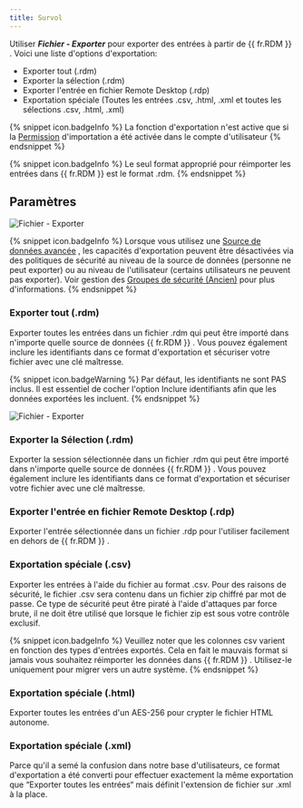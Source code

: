 ```yaml
---
title: Survol
---
```

Utiliser ***Fichier - Exporter*** pour exporter des entrées à partir de {{ fr.RDM }} . Voici une liste d'options d'exportation:  

* Exporter tout (.rdm) 
* Exporter la sélection (.rdm) 
* Exporter l'entrée en fichier Remote Desktop (.rdp) 
* Exportation spéciale (Toutes les entrées .csv, .html, .xml et toutes les sélections .csv, .html, .xml) 

{% snippet icon.badgeInfo %}
La fonction d'exportation n'est active que si la [Permission](/fr/rdm/mac/commands/administration/user-management/permissions/) d'importation a été activée dans le compte d'utilisateur 
{% endsnippet %}
 
{% snippet icon.badgeInfo %}
Le seul format approprié pour réimporter les entrées dans {{ fr.RDM }} est le format .rdm. 
{% endsnippet %}
 
## Paramètres 

![Fichier - Exporter](/img/fr/rdm/mac/clip4028.png) 

{% snippet icon.badgeInfo %}
Lorsque vous utilisez une [Source de données avancée](/fr/rdm/mac/data-sources/data-sources-types/advanced-data-sources/) , les capacités d'exportation peuvent être désactivées via des politiques de sécurité au niveau de la source de données (personne ne peut exporter) ou au niveau de l'utilisateur (certains utilisateurs ne peuvent pas exporter). Voir gestion des [Groupes de sécurité (Ancien)](/fr/rdm/mac/commands/administration/security-group-management/) pour plus d'informations. 
{% endsnippet %}
 
### Exporter tout (.rdm) 

Exporter toutes les entrées dans un fichier .rdm qui peut être importé dans n'importe quelle source de données {{ fr.RDM }} . Vous pouvez également inclure les identifiants dans ce format d'exportation et sécuriser votre fichier avec une clé maîtresse. 

{% snippet icon.badgeWarning %} 
Par défaut, les identifiants ne sont PAS inclus. Il est essentiel de cocher l'option Inclure identifiants afin que les données exportées les incluent. 
{% endsnippet %}
 
![Fichier - Exporter](/img/fr/rdm/mac/clip4028.png) 

### Exporter la Sélection (.rdm) 

Exporter la session sélectionnée dans un fichier .rdm qui peut être importé dans n'importe quelle source de données {{ fr.RDM }} . Vous pouvez également inclure les identifiants dans ce format d'exportation et sécuriser votre fichier avec une clé maîtresse. 

### Exporter l'entrée en fichier Remote Desktop (.rdp) 

Exporter l'entrée sélectionnée dans un fichier .rdp pour l'utiliser facilement en dehors de {{ fr.RDM }} . 

### Exportation spéciale (.csv) 

Exporter les entrées à l'aide du fichier au format .csv. Pour des raisons de sécurité, le fichier .csv sera contenu dans un fichier zip chiffré par mot de passe. Ce type de sécurité peut être piraté à l'aide d'attaques par force brute, il ne doit être utilisé que lorsque le fichier zip est sous votre contrôle exclusif. 

{% snippet icon.badgeInfo %}
Veuillez noter que les colonnes csv varient en fonction des types d'entrées exportés. Cela en fait le mauvais format si jamais vous souhaitez réimporter les données dans {{ fr.RDM }} . Utilisez-le uniquement pour migrer vers un autre système. 
{% endsnippet %}
 
### Exportation spéciale (.html) 

Exporter toutes les entrées d'un AES-256 pour crypter le fichier HTML autonome. 

### Exportation spéciale (.xml) 

Parce qu'il a semé la confusion dans notre base d'utilisateurs, ce format d'exportation a été converti pour effectuer exactement la même exportation que “Exporter toutes les entrées“ mais définit l'extension de fichier sur .xml à la place. 

